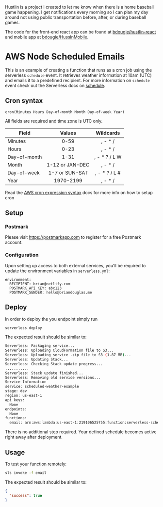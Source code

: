 
Hustlin is a project I created to let me know when there is a home baseball game happening. I get notifications every morning so I can plan my day around not using public transportation before, after, or during baseball games.

The code for the front-end react app can be found at [bdougie/hustlin-react](https://github.com/bdougie/hustlin-react) and mobile app at [bdougie/HusslnMobile](https://github.com/bdougie/HusslnMobile). 

# AWS Node Scheduled Emails

This is an example of creating a function that runs as a cron job using the serverless `schedule` event. It retrieves weather information at 10am (UTC) and emails it to a predefined recipient. For more information on `schedule` event check out the Serverless docs on [schedule](https://serverless.com/framework/docs/providers/aws/events/schedule/).

## Cron syntax

```pseudo
cron(Minutes Hours Day-of-month Month Day-of-week Year)
```

All fields are required and time zone is UTC only.

| Field         | Values         | Wildcards     |
| ------------- |:--------------:|:-------------:|
| Minutes       | 0-59           | , - * /       |
| Hours         | 0-23           | , - * /       |
| Day-of-month  | 1-31           | , - * ? / L W |
| Month         | 1-12 or JAN-DEC| , - * /       |
| Day-of-week   | 1-7 or SUN-SAT | , - * ? / L # |
| Year          | 1970-2199      | , - * /       |

Read the [AWS cron expression syntax](http://docs.aws.amazon.com/lambda/latest/dg/tutorial-scheduled-events-schedule-expressions.html) docs for more info on how to setup cron

## Setup

### Postmark

Please visit https://postmarkapp.com to register for a free Postmark account.

### Configuration

Upon setting up access to both external services, you'll be required to update the environment variables in `serverless.yml`:

```
environment:
  RECIPIENT: brian@netlify.com
  POSTMARK_API_KEY: abc123
  POSTMARK_SENDER: hello@briandouglas.me
```

## Deploy

In order to deploy the you endpoint simply run

```bash
serverless deploy
```

The expected result should be similar to:

```bash
Serverless: Packaging service...
Serverless: Uploading CloudFormation file to S3...
Serverless: Uploading service .zip file to S3 (1.87 MB)...
Serverless: Updating Stack...
Serverless: Checking Stack update progress...
...........
Serverless: Stack update finished...
Serverless: Removing old service versions...
Service Information
service: scheduled-weather-example
stage: dev
region: us-east-1
api keys:
  None
endpoints:
  None
functions:
  email: arn:aws:lambda:us-east-1:219106525755:function:serverless-scheduled-hustlin
```

There is no additional step required. Your defined schedule becomes active right away after deployment.

## Usage

To test your function remotely:

```bash
sls invoke -f email  
```

The expected result should be similar to:

```json
{
  "success": true
}
```

